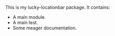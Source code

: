 This is my lucky-locationbar package. It contains:
* A main module.
* A main test.
* Some meager documentation.

